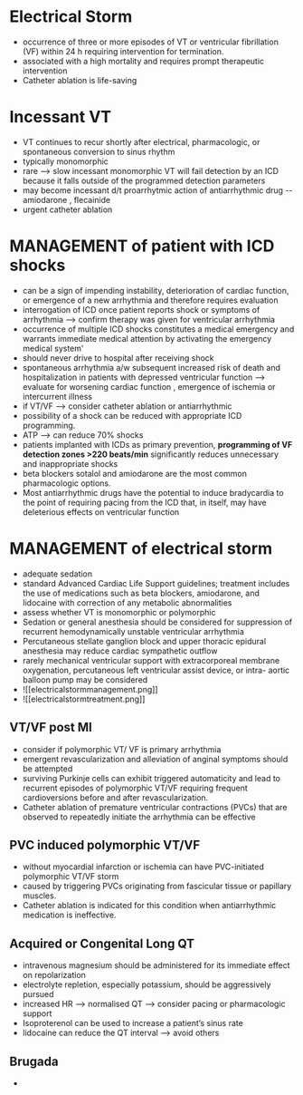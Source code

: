 # Electrical Storm 
- occurrence of three or more episodes of VT or ventricular fibrillation (VF) within 24 h requiring intervention for termination. 
- associated with a high mortality and requires prompt therapeutic intervention 
- Catheter ablation is life-saving 
# Incessant VT
- VT continues to recur shortly after electrical, pharmacologic, or spontaneous conversion to sinus rhythm 
- typically monomorphic 
- rare --> slow incessant monomorphic VT will fail detection by an ICD because it falls outside of the programmed detection parameters
- may become incessant d/t proarrhytmic action of antiarrhythmic drug -- amiodarone , flecainide 
- urgent catheter ablation 
# MANAGEMENT of patient with ICD shocks 
- can be a sign of impending instability, deterioration of cardiac function, or emergence of a new arrhythmia and therefore requires evaluation 
- interrogation of ICD once patient reports shock or symptoms of arrhythmia --> confirm therapy was given for ventricular arrhythmia 
- occurrence of multiple ICD shocks constitutes a medical emergency and warrants immediate medical attention by activating the emergency medical system'
- should never drive to hospital after receiving shock 
- spontaneous arrhythmia a/w subsequent increased risk of death and hospitalization in patients with depressed ventricular function --> evaluate for worsening cardiac function , emergence of ischemia or intercurrent illness 
- if VT/VF --> consider catheter ablation or antiarrhythmic 
- possibility of a shock can be reduced with appropriate ICD programming.
- ATP --> can reduce 70% shocks 
- patients implanted with ICDs as primary prevention, **programming of VF detection zones >220 beats/min** significantly reduces unnecessary and inappropriate shocks
- beta blockers sotalol and amiodarone are the most common pharmacologic options. 
- Most antiarrhythmic drugs have the potential to induce bradycardia to the point of requiring pacing from the ICD that, in itself, may have deleterious effects on ventricular function
# MANAGEMENT of electrical storm 
- adequate sedation 
- standard Advanced Cardiac Life Support guidelines; treatment includes the use of medications such as beta blockers, amiodarone, and lidocaine with correction of any metabolic abnormalities 
- assess whether VT is monomorphic or polymorphic 
- Sedation or general anesthesia should be considered for suppression of recurrent hemodynamically unstable ventricular arrhythmia 
- Percutaneous stellate ganglion block and upper thoracic epidural anesthesia may reduce cardiac sympathetic outflow 
- rarely mechanical ventricular support with extracorporeal membrane oxygenation, percutaneous left ventricular assist device, or intra- aortic balloon pump may be considered
- ![[electricalstormmanagement.png]]
- ![[electricalstormtreatment.png]]
## VT/VF post MI 
- consider if polymorphic VT/ VF is primary arrhythmia 
- emergent revascularization and alleviation of anginal symptoms should be attempted 
- surviving Purkinje cells can exhibit triggered automaticity and lead to recurrent episodes of polymorphic VT/VF requiring frequent cardioversions before and after revascularization. 
- Catheter ablation of premature ventricular contractions (PVCs) that are observed to repeatedly initiate the arrhythmia can be effective
## PVC induced polymorphic VT/VF 
- without myocardial infarction or ischemia can have PVC-initiated polymorphic VT/VF storm 
- caused by triggering PVCs originating from fascicular tissue or papillary muscles.
- Catheter ablation is indicated for this condition when antiarrhythmic medication is ineffective.
## Acquired or Congenital Long QT
- intravenous magnesium should be administered for its immediate effect on repolarization 
- electrolyte repletion, especially potassium, should be aggressively pursued 
- increased HR --> normalised QT --> consider pacing or pharmacologic support 
- Isoproterenol can be used to increase a patient’s sinus rate 
- lidocaine can reduce the QT interval --> avoid others 
## Brugada 
- 